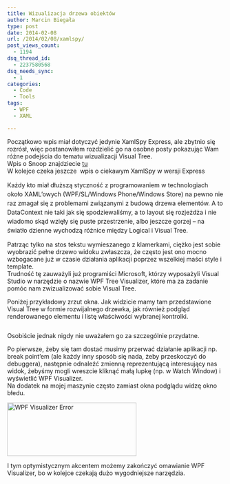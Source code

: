 ```yaml
---
title: Wizualizacja drzewa obiektów
author: Marcin Biegała
type: post
date: 2014-02-08
url: /2014/02/08/xamlspy/
post_views_count:
  - 1194
dsq_thread_id:
  - 2237580568
dsq_needs_sync:
  - 1
categories:
  - Code
  - Tools
tags:
  - WPF
  - XAML

---
```

<div class="bean-alert info">
  Początkowo wpis miał dotyczyć jedynie XamlSpy Express, ale zbytnio się rozrósł, więc postanowiłem rozdzielić go na osobne posty pokazując Wam różne podejścia do tematu wizualizacji Visual Tree.<br /> Wpis o Snoop znajdziecie <a title="Snoop – Wizualizacja drzewa obiektów (Visual Tree)" href="http://blog.biegala.net/2014/03/02/snoop-wizualizacja-drzewa-obiektow-visual-tree/">tu</a><br /> W kolejce czeka jeszcze  wpis o ciekawym XamlSpy w wersji Express
</div>

<span style="line-height: 1.5em;">Każdy kto miał dłuższą styczność z programow</span><span style="line-height: 1.5em;">aniem w technologiach około XAML&#8217;owych (WPF/SL/Windows Phone/Windows Store) na pewno nie raz zmagał się z problemami związanymi z budową drzewa elementów. A to DataContext nie taki jak się spodziewaliśmy, a to layout się rozjeżdża i nie wiadomo skąd wzięły się puste przestrzenie, albo jeszcze gorzej &#8211; na światło dzienne wychodzą różnice między Logical i Visual Tree.</span>

Patrząc tylko na stos tekstu wymieszanego z klamerkami, ciężko jest sobie wyobrazić pełne drzewo widoku zwłaszcza, że często jest ono mocno wzbogacane już w czasie działania aplikacji poprzez wszelkiej maści style i template.  
Trudność tę zauważyli już programiści Microsoft, którzy wyposażyli Visual Studio w narzędzie o nazwie WPF Tree Visualizer, które ma za zadanie pomóc nam zwizualizować sobie Visual Tree.

Poniżej przykładowy zrzut okna. Jak widzicie mamy tam przedstawione Visual Tree w formie rozwijalnego drzewka, jak również podgląd renderowanego elementu i listę właściwości wybranej kontrolki.

<img class="aligncenter" style="margin-left: auto; margin-right: auto;" src="https://blogs.msdn.com/blogfiles/zainnab/windowslivewriter/usingthewpftreevisualizervstipdebug0004_dbb5/image12.png" alt="" />

Osobiście jednak nigdy nie uważałem go za szczególnie przydatne.

<!--more-->

  
Po pierwsze, żeby się tam dostać musimy przerwać działanie aplikacji np. break point&#8217;em (ale każdy inny sposób się nada, żeby przeskoczyć do debuggera), następnie odnaleźć zmienną reprezentującą interesujący nas widok, żebyśmy mogli wreszcie kliknąć małą lupkę (np. w Watch Window) i wyświetlić WPF Visualizer.  
Na dodatek na mojej maszynie często zamiast okna podglądu widzę okno błedu.

<a href="http://blog.biegala.net/wp-content/uploads/2014/02/2014-02-07-22_29_43-Microsoft-.NET-Framework.png" rel="lightbox[62]"><img class="size-medium wp-image-71 aligncenter" style="margin-left: auto; margin-right: auto;" src="https://blog.biegala.net/wp-content/uploads/2014/02/2014-02-07-22_29_43-Microsoft-.NET-Framework-300x124.png" alt="WPF Visualizer Error" width="300" height="124" /></a>

I tym optymistycznym akcentem możemy zakończyć omawianie WPF Visualizer, bo w kolejce czekają dużo wygodniejsze narzędzia.